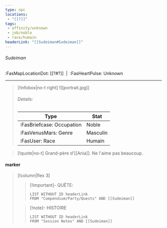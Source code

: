 ```yaml
---
type: npc
locations:
 - "[[?]]"
tags:
 - affinity/unknown
 - job/noble
 - race/humain
headerLink: "[[Sudeiman#Sudeiman]]"
---
```

###### Sudeiman
<span class="sub2">:FasMapLocationDot: [[?#?]]&nbsp;&nbsp;|&nbsp;&nbsp;:FasHeartPulse: Unknown </span>
___

> [!infobox|no-t right]
> ![[portrait.jpg]]
> ###### Details:
> | Type | Stat |
> | ---- | ---- |
> | :FasBriefcase: Occupation |  Noble |
> | :FasVenusMars: Genre | Masculin |
> | :FasUser: Race | Humain |
<span class="clearfix"></span>

> [!quote|no-t]
>Grand-père d'[[Ania]]. Ne l'aime pas beaucoup.
#### marker
> [!column|flex 3]
>> [!important]- QUÊTE:
>>```dataview
>>LIST WITHOUT ID headerLink
>>FROM "Compendium/Party/Quests" AND [[Sudeiman]]
>
>>[!note]- HISTOIRE
>>```dataview
>>LIST WITHOUT ID headerLink
>>FROM "Session Notes" AND [[Sudeiman]]
